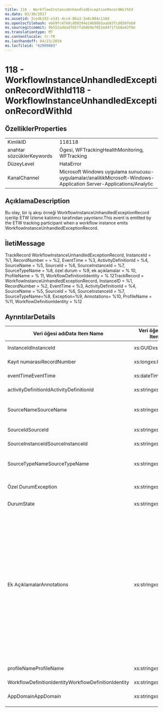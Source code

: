 ```yaml
---
title: 118 - WorkflowInstanceUnhandledExceptionRecordWithId
ms.date: 03/30/2017
ms.assetid: 2ce4b193-e141-4cc4-86a3-2e8c984c110d
ms.openlocfilehash: eb69fc4760cd89294e24680b5aab83fcd058feb0
ms.sourcegitcommit: 9b552addadfb57fab0b9e7852ed4f1f1b8a42f8e
ms.translationtype: MT
ms.contentlocale: tr-TR
ms.lasthandoff: 04/23/2019
ms.locfileid: "62009883"
---
```

# <a name="118---workflowinstanceunhandledexceptionrecordwithid"></a><span data-ttu-id="875fd-102">118 - WorkflowInstanceUnhandledExceptionRecordWithId</span><span class="sxs-lookup"><span data-stu-id="875fd-102">118 - WorkflowInstanceUnhandledExceptionRecordWithId</span></span>
## <a name="properties"></a><span data-ttu-id="875fd-103">Özellikler</span><span class="sxs-lookup"><span data-stu-id="875fd-103">Properties</span></span>  
  
|||  
|-|-|  
|<span data-ttu-id="875fd-104">Kimlik</span><span class="sxs-lookup"><span data-stu-id="875fd-104">ID</span></span>|<span data-ttu-id="875fd-105">118</span><span class="sxs-lookup"><span data-stu-id="875fd-105">118</span></span>|  
|<span data-ttu-id="875fd-106">anahtar sözcükler</span><span class="sxs-lookup"><span data-stu-id="875fd-106">Keywords</span></span>|<span data-ttu-id="875fd-107">Ögesi, WFTracking</span><span class="sxs-lookup"><span data-stu-id="875fd-107">HealthMonitoring, WFTracking</span></span>|  
|<span data-ttu-id="875fd-108">Düzey</span><span class="sxs-lookup"><span data-stu-id="875fd-108">Level</span></span>|<span data-ttu-id="875fd-109">Hata</span><span class="sxs-lookup"><span data-stu-id="875fd-109">Error</span></span>|  
|<span data-ttu-id="875fd-110">Kanal</span><span class="sxs-lookup"><span data-stu-id="875fd-110">Channel</span></span>|<span data-ttu-id="875fd-111">Microsoft Windows uygulama sunucusu-uygulamalar/analitik</span><span class="sxs-lookup"><span data-stu-id="875fd-111">Microsoft-Windows-Application Server-Applications/Analytic</span></span>|  
  
## <a name="description"></a><span data-ttu-id="875fd-112">Açıklama</span><span class="sxs-lookup"><span data-stu-id="875fd-112">Description</span></span>  
 <span data-ttu-id="875fd-113">Bu olay, bir iş akışı örneği WorkflowInstanceUnhandledExceptionRecord içerilip ETW İzleme katılımcı tarafından yayınlanır.</span><span class="sxs-lookup"><span data-stu-id="875fd-113">This event is emitted by the ETW tracking participant when a workflow instance emits WorkflowInstanceUnhandledExceptionRecord.</span></span>  
  
## <a name="message"></a><span data-ttu-id="875fd-114">İleti</span><span class="sxs-lookup"><span data-stu-id="875fd-114">Message</span></span>  
 <span data-ttu-id="875fd-115">TrackRecord WorkflowInstanceUnhandledExceptionRecord, InstanceId = %1, RecordNumber = = %2, EventTime = %3, ActivityDefinitionId = %4, SourceName = %5, SourceId = %6, SourceInstanceId = %7, SourceTypeName = %8, özel durum = %9, ek açıklamalar = % 10, ProfileName = % 11, WorkflowDefinitionIdentity = % 12</span><span class="sxs-lookup"><span data-stu-id="875fd-115">TrackRecord = WorkflowInstanceUnhandledExceptionRecord, InstanceID = %1, RecordNumber = %2, EventTime = %3, ActivityDefinitionId = %4, SourceName = %5, SourceId = %6, SourceInstanceId = %7, SourceTypeName=%8, Exception=%9,  Annotations= %10, ProfileName = %11, WorkflowDefinitionIdentity = %12</span></span>  
  
## <a name="details"></a><span data-ttu-id="875fd-116">Ayrıntılar</span><span class="sxs-lookup"><span data-stu-id="875fd-116">Details</span></span>  
  
|<span data-ttu-id="875fd-117">Veri öğesi adı</span><span class="sxs-lookup"><span data-stu-id="875fd-117">Data Item Name</span></span>|<span data-ttu-id="875fd-118">Veri öğesi türü</span><span class="sxs-lookup"><span data-stu-id="875fd-118">Data Item Type</span></span>|<span data-ttu-id="875fd-119">Açıklama</span><span class="sxs-lookup"><span data-stu-id="875fd-119">Description</span></span>|  
|--------------------|--------------------|-----------------|  
|<span data-ttu-id="875fd-120">InstanceId</span><span class="sxs-lookup"><span data-stu-id="875fd-120">InstanceId</span></span>|<span data-ttu-id="875fd-121">xs:GUID</span><span class="sxs-lookup"><span data-stu-id="875fd-121">xs:GUID</span></span>|<span data-ttu-id="875fd-122">İş akışı örnek kimliği</span><span class="sxs-lookup"><span data-stu-id="875fd-122">The instance id for the workflow</span></span>|  
|<span data-ttu-id="875fd-123">Kayıt numarası</span><span class="sxs-lookup"><span data-stu-id="875fd-123">RecordNumber</span></span>|<span data-ttu-id="875fd-124">xs:long</span><span class="sxs-lookup"><span data-stu-id="875fd-124">xs:long</span></span>|<span data-ttu-id="875fd-125">Yayılan kaydın sıra numarası</span><span class="sxs-lookup"><span data-stu-id="875fd-125">The sequence number of the emitted record</span></span>|  
|<span data-ttu-id="875fd-126">eventTime</span><span class="sxs-lookup"><span data-stu-id="875fd-126">EventTime</span></span>|<span data-ttu-id="875fd-127">xs:dateTime</span><span class="sxs-lookup"><span data-stu-id="875fd-127">xs:dateTime</span></span>|<span data-ttu-id="875fd-128">Olay gösteriliyordu, UTC zamanı</span><span class="sxs-lookup"><span data-stu-id="875fd-128">The time in UTC when the event was emitted</span></span>|  
|<span data-ttu-id="875fd-129">activityDefinitionId</span><span class="sxs-lookup"><span data-stu-id="875fd-129">ActivityDefinitionId</span></span>|<span data-ttu-id="875fd-130">xs:string</span><span class="sxs-lookup"><span data-stu-id="875fd-130">xs:string</span></span>|<span data-ttu-id="875fd-131">İş akışı içinde Kök etkinlik adı</span><span class="sxs-lookup"><span data-stu-id="875fd-131">The name of the root activity in the workflow</span></span>|  
|<span data-ttu-id="875fd-132">SourceName</span><span class="sxs-lookup"><span data-stu-id="875fd-132">SourceName</span></span>|<span data-ttu-id="875fd-133">xs:string</span><span class="sxs-lookup"><span data-stu-id="875fd-133">xs:string</span></span>|<span data-ttu-id="875fd-134">İçinde unhandledException kaynaklanan hatalı kaynak etkinliği adı</span><span class="sxs-lookup"><span data-stu-id="875fd-134">The source activity name that faulted resulting in the unhandledException</span></span>|  
|<span data-ttu-id="875fd-135">SourceId</span><span class="sxs-lookup"><span data-stu-id="875fd-135">SourceId</span></span>|<span data-ttu-id="875fd-136">xs:string</span><span class="sxs-lookup"><span data-stu-id="875fd-136">xs:string</span></span>|<span data-ttu-id="875fd-137">Hata kaynağı etkinliğin etkinlik kimliği</span><span class="sxs-lookup"><span data-stu-id="875fd-137">The activity id of the fault source activity</span></span>|  
|<span data-ttu-id="875fd-138">SourceInstanceId</span><span class="sxs-lookup"><span data-stu-id="875fd-138">SourceInstanceId</span></span>|<span data-ttu-id="875fd-139">xs:string</span><span class="sxs-lookup"><span data-stu-id="875fd-139">xs:string</span></span>|<span data-ttu-id="875fd-140">Hata kaynak etkinliği etkinlik örneği kimliği</span><span class="sxs-lookup"><span data-stu-id="875fd-140">The activity instance id of the fault source activity</span></span>|  
|<span data-ttu-id="875fd-141">SourceTypeName</span><span class="sxs-lookup"><span data-stu-id="875fd-141">SourceTypeName</span></span>|<span data-ttu-id="875fd-142">xs:string</span><span class="sxs-lookup"><span data-stu-id="875fd-142">xs:string</span></span>|<span data-ttu-id="875fd-143">İçinde unhandledException kaynaklanan hatalı kaynak etkinlik türü adı</span><span class="sxs-lookup"><span data-stu-id="875fd-143">The source activity type name that faulted resulting in the unhandledException</span></span>|  
|<span data-ttu-id="875fd-144">Özel Durum</span><span class="sxs-lookup"><span data-stu-id="875fd-144">Exception</span></span>|<span data-ttu-id="875fd-145">xs:string</span><span class="sxs-lookup"><span data-stu-id="875fd-145">xs:string</span></span>|<span data-ttu-id="875fd-146">İşlenmeyen özel durum için özel durum ayrıntıları</span><span class="sxs-lookup"><span data-stu-id="875fd-146">The exception details for the unhandled exception</span></span>|  
|<span data-ttu-id="875fd-147">Durum</span><span class="sxs-lookup"><span data-stu-id="875fd-147">State</span></span>|<span data-ttu-id="875fd-148">xs:string</span><span class="sxs-lookup"><span data-stu-id="875fd-148">xs:string</span></span>|<span data-ttu-id="875fd-149">İş akışının geçerli durumu.</span><span class="sxs-lookup"><span data-stu-id="875fd-149">The current state of the Workflow.</span></span>|  
|<span data-ttu-id="875fd-150">Ek Açıklamalar</span><span class="sxs-lookup"><span data-stu-id="875fd-150">Annotations</span></span>|<span data-ttu-id="875fd-151">xs:string</span><span class="sxs-lookup"><span data-stu-id="875fd-151">xs:string</span></span>|<span data-ttu-id="875fd-152">Bu olay için eklenen ek açıklamalar.</span><span class="sxs-lookup"><span data-stu-id="875fd-152">The annotations that were added to this event.</span></span> <span data-ttu-id="875fd-153">Değerlerini bir xml öğesi biçiminde depolanır \<öğeleri >\< öğe adı "annotationName" type="System.String =" > annotationValue\</item > \< /öğeler >.</span><span class="sxs-lookup"><span data-stu-id="875fd-153">The values are stored in an xml element in the format \<items>\< item name = "annotationName" type="System.String">annotationValue\</item>\</items>.</span></span> <span data-ttu-id="875fd-154">Dize içeriyorsa hiçbir ek açıklama belirtilirse \<öğeler / >.</span><span class="sxs-lookup"><span data-stu-id="875fd-154">If no annotations are specified then the string contains \<items/>.</span></span> <span data-ttu-id="875fd-155">ETW olay boyutu ETW arabellek boyutu veya ETW olayı için en fazla yükü sınırlıdır.</span><span class="sxs-lookup"><span data-stu-id="875fd-155">The ETW event size is limited by the ETW buffer size or the max payload for an ETW event.</span></span> <span data-ttu-id="875fd-156">Olay boyutu ETW limitlerini sonra olayı bırakarak ek açıklamalar ve ek açıklama değeri ile değiştirerek kesilmiş \<öğeleri >...  \< /öğeler >.</span><span class="sxs-lookup"><span data-stu-id="875fd-156">If the size of the event exceeds the ETW limits, then the event is truncated by dropping the annotations and replacing the annotation value with \<items>...\</items>.</span></span>|  
|<span data-ttu-id="875fd-157">profileName</span><span class="sxs-lookup"><span data-stu-id="875fd-157">ProfileName</span></span>|<span data-ttu-id="875fd-158">xs:string</span><span class="sxs-lookup"><span data-stu-id="875fd-158">xs:string</span></span>|<span data-ttu-id="875fd-159">Adı veya yayılan bu olay ile sonuçlanan bir izleme profili</span><span class="sxs-lookup"><span data-stu-id="875fd-159">The name or the tracking profile that resulted in this event being emitted</span></span>|  
|<span data-ttu-id="875fd-160">WorkflowDefinitionIdentity</span><span class="sxs-lookup"><span data-stu-id="875fd-160">WorkflowDefinitionIdentity</span></span>|<span data-ttu-id="875fd-161">xs:string</span><span class="sxs-lookup"><span data-stu-id="875fd-161">xs:string</span></span>|<span data-ttu-id="875fd-162">İş akışı tanımı kimliği</span><span class="sxs-lookup"><span data-stu-id="875fd-162">The workflow definition id</span></span>|  
|<span data-ttu-id="875fd-163">AppDomain</span><span class="sxs-lookup"><span data-stu-id="875fd-163">AppDomain</span></span>|<span data-ttu-id="875fd-164">xs:string</span><span class="sxs-lookup"><span data-stu-id="875fd-164">xs:string</span></span>|<span data-ttu-id="875fd-165">AppDomain.CurrentDomain.FriendlyName tarafından döndürülen dize.</span><span class="sxs-lookup"><span data-stu-id="875fd-165">The string returned by AppDomain.CurrentDomain.FriendlyName.</span></span>|
